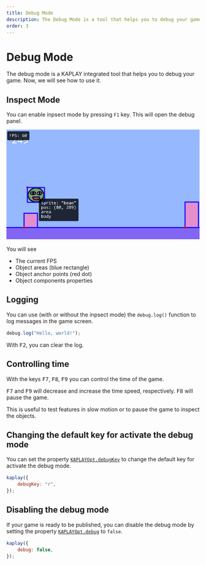 ```yaml
---
title: Debug Mode
description: The Debug Mode is a tool that helps you to debug your game.
order: 3
---
```


# Debug Mode

The debug mode is a KAPLAY integrated tool that helps you to debug your game.
Now, we will see how to use it.

## Inspect Mode

You can enable inpsect mode by pressing `F1` key. This will open the debug
panel.

![](assets/2024-06-03-21-42-06.png)

You will see

- The current FPS
- Object areas (blue rectangle)
- Object anchor points (red dot)
- Object components properties

## Logging

You can use (with or without the inpsect mode) the `debug.log()` function to log
messages in the game screen.

```js
debug.log("Hello, world!");
```

With <kbd class="kbd kbd-sm text-current">F2</kbd>, you can clear the log.

## Controlling time

With the keys <kbd class="kbd kbd-sm text-current">F7</kbd>,
<kbd class="kbd kbd-sm text-current">F8</kbd>,
<kbd class="kbd kbd-sm text-current">F9</kbd> you can control the time of the
game.

<kbd class="kbd kbd-sm text-current">F7</kbd> and
<kbd class="kbd kbd-sm text-current">F9</kbd> will decrease and increase the
time speed, respectively.
<kbd class="kbd kbd-sm text-current">F8</kbd> will pause the game.

This is useful to test features in slow motion or to pause the game to inspect
the objects.

## Changing the default key for activate the debug mode

You can set the property
[`KAPLAYOpt.debugKey`](/doc/KAPLAYOpt/#KAPLAYOpt-debugKey) to change the default
key for activate the debug mode.

```js
kaplay({
    debugKey: "r",
});
```

## Disabling the debug mode

If your game is ready to be published, you can disable the debug mode by setting
the property [`KAPLAYOpt.debug`](/doc/KAPLAYOpt/#KAPLAYOpt-debug) to `false`.

```js
kaplay({
    debug: false,
});
```
